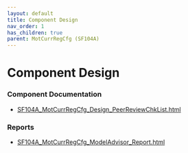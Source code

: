 ```yaml
---
layout: default
title: Component Design
nav_order: 1
has_children: true
parent: MotCurrRegCfg (SF104A)
---
```

# Component Design
### Component Documentation

- [SF104A_MotCurrRegCfg_Design_PeerReviewChkList.html](Doc/SF104A_MotCurrRegCfg_Design_PeerReviewChkList.html)

### Reports

- [SF104A_MotCurrRegCfg_ModelAdvisor_Report.html](Reports/SF104A_MotCurrRegCfg_ModelAdvisor_Report.html)

